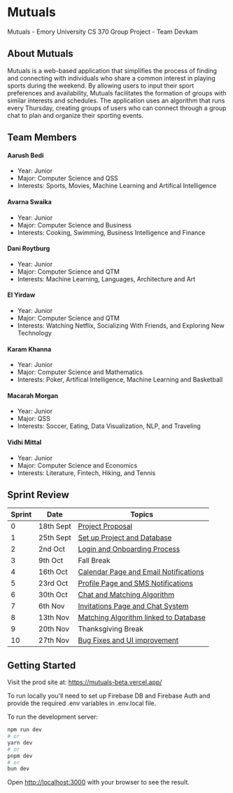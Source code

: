 # Mutuals 
Mutuals - Emory University CS 370 Group Project - Team Devkam

## About Mutuals 
Mutuals is a web-based application that simplifies the process of finding and connecting with individuals who share a common interest in playing sports during the weekend. By allowing users to input their sport preferences and availability, Mutuals facilitates the formation of groups with similar interests and schedules. The application uses an algorithm that runs every Thursday, creating groups of users who can connect through a group chat to plan and organize their sporting events.

## Team Members
#### Aarush Bedi
- Year: Junior
- Major: Computer Science and QSS
- Interests: Sports, Movies, Machine Learning and Artifical Intelligence 

#### Avarna Swaika
- Year: Junior
- Major: Computer Science and Business 
- Interests: Cooking, Swimming, Business Intelligence and Finance 

#### Dani Roytburg
- Year: Junior
- Major: Computer Science and QTM
- Interests: Machine Learning, Languages, Architecture and Art

#### El Yirdaw
- Year: Junior
- Major: Computer Science and QTM
- Interests: Watching Netflix, Socializing With Friends, and Exploring New Technology

#### Karam Khanna
- Year: Junior
- Major: Computer Science and Mathematics 
- Interests: Poker, Artifical Intelligence, Machine Learning and Basketball 

#### Macarah Morgan
- Year: Junior
- Major: QSS
- Interests: Soccer, Eating, Data Visualization, NLP, and Traveling

#### Vidhi Mittal
- Year: Junior
- Major: Computer Science and Economics
- Interests: Literature, Fintech, Hiking, and Tennis

## Sprint Review

| Sprint | Date | Topics |
| -------|------|--------|
| 0 | 18th Sept | [Project Proposal](https://www.canva.com/design/DAF0EYjYqKc/NSQ6O1Wz6NqNV3yKJzamJA/edit) |
| 1 | 25th Sept | [Set up Project and Database](https://www.canva.com/design/DAF0ETZh2xE/4ChpatVqS1xqg1dHr2JLAQ/edit) |
| 2 | 2nd Oct | [Login and Onboarding Process](https://www.canva.com/design/DAF0Eaj5sMU/g_3RRIFAzGWGjTb57ZWMFw/edit) |
| 3 | 9th Oct | Fall Break |
| 4 | 16th Oct | [Calendar Page and Email Notifications](https://www.canva.com/design/DAF0EUq5jlM/33H9NA4bs8Nt_M_zyrnpNQ/edit) |
| 5 | 23rd Oct | [Profile Page and SMS Notifications](https://www.canva.com/design/DAF0EfT68P4/sWcNyTQGT37DC4vwbPP_VQ/edit) |
| 6 | 30th Oct | [Chat and Matching Algorithm](https://www.canva.com/design/DAF0ETByDd0/OZm4cD3JHL29_IBIbMxemA/edit) |
| 7 | 6th Nov | [Invitations Page and Chat System](https://www.canva.com/design/DAF0ET55YBk/a4SM-vEAoFR-qY8Hu5TP2Q/edit) |
| 8 | 13th Nov | [Matching Algorithm linked to Database](https://www.canva.com/design/DAF0EzgZBtk/MwNDz7t_a_J_O4dpRMOeUg/edit) |
| 9 | 20th Nov | Thanksgiving Break |
| 10 | 27th Nov |[Bug Fixes and UI improvement](https://www.canva.com/design/DAF1q7FgCiU/kIMOSzntZToMspxcVkDpNA/edit)|


## Getting Started

Visit the prod site at: https://mutuals-beta.vercel.app/

To run locally you'll need to set up Firebase DB and Firebase Auth and provide the required .env variables in .env.local file. 

To run the development server:

```bash
npm run dev
# or
yarn dev
# or
pnpm dev
# or
bun dev
```

Open [http://localhost:3000](http://localhost:3000) with your browser to see the result.
